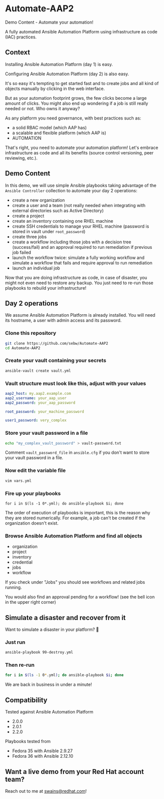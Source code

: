# Automate-AAP2

Demo Content - Automate your automation!

A fully automated Ansible Automation Platform using infrastructure as code (IAC) practices.

## Context

Installing Ansible Automation Platform (day 1) is easy.

Configuring Ansible Automation Platform (day 2) is also easy.

It's so easy it's tempting to get started fast and to create jobs and all kind of objects manually by clicking in the web interface.

But as your automation footprint grows, the few clicks become a large amount of clicks. You might also end up wondering if a job is still really needed or not. Who owns it anyway?

As any platform you need governance, with best practices such as:

- a solid RBAC model (which AAP has)
- a scalable and flexible platform (which AAP is)
- AUTOMATION

That's right, you need to automate your automation platform! Let's embrace infrastructure as code and all its benefits (source control versioning, peer reviewing, etc.).

## Demo Content

In this demo, we will use simple Ansible playbooks taking advantage of the `Ansible Controller` collection to automate your day 2 operations:

- create a new organization
- create a user and a team (not really needed when integrating with external directories such as Active Directory)
- create a project
- create an inventory containing one RHEL machine
- create SSH credentials to manage your RHEL machine (password is stored in vault under `root_password`)
- create three jobs
- create a workflow including those jobs with a decision tree (success/fail) and an approval required to run remediation if previous job failed
- launch the workflow twice: simulate a fully working workflow and simulate a workflow that fails and require approval to run remediation
- launch an individual job

Now that you are doing infrastructure as code, in case of disaster, you might not even need to restore any backup. You just need to re-run those playbooks to rebuild your infrastructure!

## Day 2 operations

We assume Ansible Automation Platform is already installed. You will need its hostname, a user with admin access and its password.

### Clone this repository

```bash
git clone https://github.com/sebw/Automate-AAP2
cd Automate-AAP2
```

### Create your vault containing your secrets

```bash
ansible-vault create vault.yml
```

### Vault structure must look like this, adjust with your values

```yaml
aap2_host: my.aap2.example.com
aap2_username: your_aap_user
aap2_password: your_aap_password

root_password: your_machine_password

user1_password: very_complex
```

### Store your vault password in a file

```bash
echo "my_complex_vault_password" > vault-password.txt
```

Comment `vault_password_file` in `ansible.cfg` if you don't want to store your vault password in a file.

### Now edit the variable file

```bash
vim vars.yml
```

### Fire up your playbooks

```
for i in $(ls -1 0*.yml); do ansible-playbook $i; done
```

The order of execution of playbooks is important, this is the reason why they are stored numerically. For example, a job can't be created if the organization doesn't exist.

### Browse Ansible Automation Platform and find all objects

- organization
- project
- inventory
- credential
- jobs
- workflow

If you check under "Jobs" you should see workflows and related jobs running.

You would also find an approval pending for a workflow! (see the bell icon in the upper right corner)

## Simulate a disaster and recover from it

Want to simulate a disaster in your platform? 🧨

### Just run

```bash
ansible-playbook 99-destroy.yml
```

### Then re-run

```bash
for i in $(ls -1 0*.yml); do ansible-playbook $i; done
```

We are back in business in under a minute!


## Compatibility

Tested against Ansible Automation Platform 

- 2.0.0
- 2.0.1
- 2.2.0

Playbooks tested from 

- Fedora 35 with Ansible 2.9.27
- Fedora 36 with Ansible 2.12.10

## Want a live demo from your Red Hat account team?

Reach out to me at <swains@redhat.com>!
